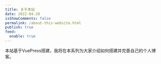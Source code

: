 ```yaml
---
title: 关于本站
date: 2022-04-20
isShowComments: false
permalink: /about-this-website.html
publish: true
feed:
  enable: true
---
```

本站基于VuePress搭建，我将在本系列为大家介绍如何搭建并完善自己的个人博客。
